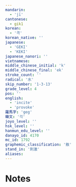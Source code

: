 ```yaml
---
mandarin:
  - 'jī'
cantonese:
  - gik1
korean:
  - '격'
korean_native: ''
japanese:
  - 'GEKI'
  - 'KEKI'
japanese_nanori: ''
vietnamese:
middle_chinese_initial: 'k'
middle_chinese_final: 'ek'
stroke_count: ''
radical: '水'
skip_number: '1-3-13'
grade_level: 4
pos: ''
english:
  - 'incite'
  - 'provoke'
羅馬字: 'geg'
韓文: '걱'
joyo_level: ''
hsk_level: ''
hanmun_edu_level: ''
danayo_id: 4170
mc_id: 1792
graphemic_classification: '敫'
stand_in: '刺激'
aliases:
---
```


# Notes

